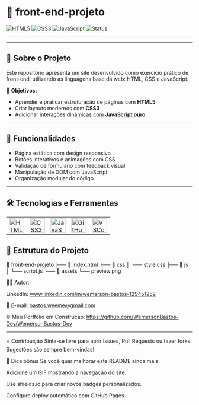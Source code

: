 # 🚀 front-end-projeto

[![HTML5](https://img.shields.io/badge/HTML5-E34F26?style=for-the-badge&logo=html5&logoColor=fff)](#)
[![CSS3](https://img.shields.io/badge/CSS3-1572B6?style=for-the-badge&logo=css3&logoColor=fff)](#)
[![JavaScript](https://img.shields.io/badge/JavaScript-F7DF1E?style=for-the-badge&logo=javascript&logoColor=000)](#)
[![Status](https://img.shields.io/badge/status-em%20desenvolvimento-yellow?style=for-the-badge)](#)

---

---

## 🧩 Sobre o Projeto

Este repositório apresenta um site desenvolvido como exercício prático de front-end, utilizando as linguagens base da web: HTML, CSS e JavaScript.

🎯 **Objetivos:**

- Aprender e praticar estruturação de páginas com **HTML5**
- Criar layouts modernos com **CSS3**
- Adicionar interações dinâmicas com **JavaScript puro**

---

## 🧠 Funcionalidades

- Página estática com design responsivo
- Botões interativos e animações com CSS
- Validação de formulário com feedback visual
- Manipulação de DOM com JavaScript
- Organização modular do código

---

## 🛠️ Tecnologias e Ferramentas
<table>
  <tr>
    <td><img src="https://cdn.jsdelivr.net/gh/devicons/devicon/icons/html5/html5-original.svg" width="40" alt="HTML5" /></td>
    <td><img src="https://cdn.jsdelivr.net/gh/devicons/devicon/icons/css3/css3-original.svg" width="40" alt="CSS3" /></td>
    <td><img src="https://cdn.jsdelivr.net/gh/devicons/devicon/icons/javascript/javascript-original.svg" width="40" alt="JavaScript" /></td>
    <td><img src="https://cdn.jsdelivr.net/gh/devicons/devicon/icons/github/github-original.svg" width="40" alt="GitHub" /></td>
    <td><img src="https://cdn.jsdelivr.net/gh/devicons/devicon/icons/vscode/vscode-original.svg" width="40" alt="VSCode" /></td>
  </tr>
</table>

## 📂 Estrutura do Projeto

📁 front-end-projeto
├── 📄 index.html
├── 📁 css
│ └── style.css
├── 📁 js
│ └── script.js
└── 📁 assets
└── preview.png

🧑‍💻 Autor:

LinkedIn: www.linkedin.com/in/wemerson-bastos-129451252

📧 E-mail: bastos.weeme@gmail.com

🌐 Meu Portfólio em Construção: https://github.com/WemersonBastos-Dev/WemersonBastos-Dev

---

⭐ Contribuição
Sinta-se livre para abrir Issues, Pull Requests ou fazer forks. Sugestões são sempre bem-vindas!

🧠 Dica bônus
Se você quer melhorar este README ainda mais:

Adicione um GIF mostrando a navegação do site.

Use shields.io para criar novos badges personalizados.

Configure deploy automático com GitHub Pages.

